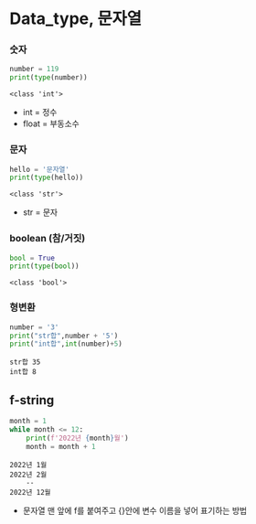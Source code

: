# Data_type, 문자열

### 숫자

```python
number = 119
print(type(number))
```

```
<class 'int'>
```

- int = 정수
- float = 부동소수

### 문자

```python
hello = '문자열'
print(type(hello))
```

```
<class 'str'>
```

- str = 문자

### boolean (참/거짓)

```python
bool = True
print(type(bool))
```

```
<class 'bool'>
```



### 형변환

```python
number = '3'
print("str합",number + '5')
print("int합",int(number)+5)
```

```
str합 35
int합 8
```



## f-string

```python
month = 1
while month <= 12:
    print(f'2022년 {month}월')
    month = month + 1
```

```
2022년 1월
2022년 2월
	--
2022년 12월
```

- 문자열 맨 앞에 f를 붙여주고 {}안에 변수 이름을 넣어 표기하는 방법





